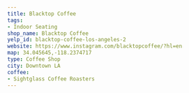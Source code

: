 ```yaml
---
title: Blacktop Coffee
tags:
- Indoor Seating
shop_name: Blacktop Coffee
yelp_id: blacktop-coffee-los-angeles-2
website: https://www.instagram.com/blacktopcoffee/?hl=en
map: 34.045645,-118.2374717
type: Coffee Shop
city: Downtown LA
coffee:
- Sightglass Coffee Roasters
---
```

